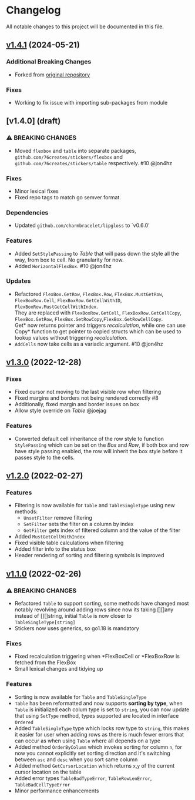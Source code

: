 # Changelog

All notable changes to this project will be documented in this file.

## [v1.4.1](https://github.com/76creates/stickers/compare/v1.2.0...dylannorthrup:v1.4.1) (2024-05-21)
### Additional Breaking Changes
- Forked from [original repository](https://github.com/76creates/stickers/commit/c0cf398aec573c0322e58f32971ff1869f7aea06)
### Fixes
- Working to fix issue with importing sub-packages from module

## [v1.4.0] (draft)
### ⚠ BREAKING CHANGES
- Moved `flexbox` and `table` into separate packages, `github.com/76creates/stickers/flexbox` and `github.com/76creates/stickers/table` respectively. #10 @jon4hz
### Fixes
- Minor lexical fixes
- Fixed repo tags to match go semver format.
### Dependencies
- Updated `github.com/charmbracelet/lipgloss` to `v0.6.0'
### Features
- Added `SetStylePassing` to _Table_ that will pass down the style all the way, from box to cell. No granularity for now.
- Added `HorizontalFlexBox`. #10 @jon4hz
### Updates
- Refactored `FlexBox.GetRow`, `FlexBox.Row`, `FlexBox.MustGetRow`, `FlexBoxRow.Cell`, `FlexBoxRow.GetCellWithID`, `FlexBoxRow.MustGetCellWithIndex`.<br>They are replaced with `FlexBoxRow.GetCell`, `FlexBoxRow.GetCellCopy`, `FlexBox.GetRow`, `FlexBox.GetRowCopy`,`FlexBox.GetRowCellCopy`.<br>Get* now returns pointer and triggers _recalculation_, while one can use Copy* function to get pointer to copied structs which can be used to lookup values without triggering _recalculation_.
- `AddCells` now take cells as a variadic argument. #10 @jon4hz

## [v1.3.0](https://github.com/76creates/stickers/compare/v1.2.0...v1.3.0) (2022-12-28)
### Fixes
* Fixed cursor not moving to the last visible row when filtering
* Fixed margins and borders not being rendered correctly #8
* Additionally, fixed margin and border issues on box
* Allow style override on _Table_ @joejag
### Features
* Converted default cell inheritance of the row style to function `StylePassing` which can be set on the _Box_ and _Row_, if both box and row have style passing enabled, the row will inherit the box style before it passes style to the cells.

## [v1.2.0](https://github.com/76creates/stickers/compare/v1.1.0...v1.2.0) (2022-02-27)
### Features
* Filtering is now available for `Table` and `TableSingleType` using new methods:
    * `UnsetFilter` remove filtering
    * `SetFilter` sets the filter on a column by index
    * `GetFilter` gets index of filtered column and the value of the filter
* Added `MustGetCellWithIndex`
* Fixed visible table calculations when filtering
* Added filter info to the status box
* Header rendering of sorting and filtering symbols is improved

## [v1.1.0](https://github.com/76creates/stickers/compare/v1.0.0...v1.1.0) (2022-02-26)
### ⚠ BREAKING CHANGES
* Refactored `Table` to support sorting, some methods have changed most notably revolving around adding rows since now its taking [][]any instead of [][]string, initial `Table` is now closer to `TableSingleType[string]`
* Stickers now uses generics, so go1.18 is mandatory

### Fixes
* Fixed recalculation triggering when *FlexBoxCell or *FlexBoxRow is fetched from the FlexBox
* Small lexical changes and tidying up

### Features
* Sorting is now available for `Table` and `TableSingleType`
* `Table` has been reformatted and now supports **sorting by type**, when `Table` is initialized each colum type is set to `string`, you can now update that using `SetType` method, types supported are located in interface `Ordered`
* Added `TableSingleType` type which locks row type to `string`, this makes it easier for user when adding rows as there is much fewer errors that can occur as when using `Table` where all depends on a type
* Added method `OrderByColumn` which invokes sorting for column `n`, for now you cannot explicitly set sorting direction and it's switching between `asc` and `desc` when you sort same column 
* Added method `GetCursorLocation` which returns `x`,`y` of the current cursor location on the table
* Added error types `TableBadTypeError`, `TableRowLenError`, `TableBadCellTypeError`
* Minor performance enhancements

